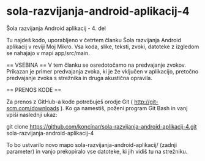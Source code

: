sola-razvijanja-android-aplikacij-4
=================================

Šola razvijanja Android aplikacij - 4. del

Tu najdeš kodo, uporabljeno v četrtem članku Šola razvijanja Android aplikacij v reviji Moj Mikro.
Vsa koda, slike, teksti, zvoki, datoteke z izgledom se nahajajo v mapi app/src/main.

== VSEBINA ==
V tem članku se osredotočamo na predvajanje zvokov. Prikazan je primer predvajanja zvoka, ki je že vključen v aplikacijo, pretočno predvajanje zvoka s strežnika in druga akustična opravila.


== PRENOS KODE ==

Za prenos z GitHub-a kode potrebuješ orodje Git ( http://git-scm.com/downloads ). Ko ga namestiš, poženi program Git Bash in vanj vpiši naslednji ukaz:

git clone https://github.com/koncinar/sola-razvijanja-android-aplikacij-4.git sola-razvijanja-android-aplikacij-4

To bo ustvarilo novo mapo sola-razvijanja-android-aplikacij/ (zadnji parameter) in vanjo prekopiralo vse datoteke, ki jih vidiš tu na strežniku.
